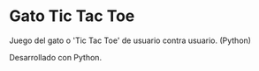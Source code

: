 # Gato Tic Tac Toe
Juego del gato o 'Tic Tac Toe' de usuario contra usuario. (Python)

Desarrollado con Python.
